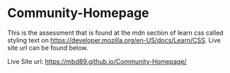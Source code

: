 # Community-Homepage

This is the assessment that is found at the mdn section of learn css called styling text on https://developer.mozilla.org/en-US/docs/Learn/CSS. Live site url can be found below. 


Live Site url: https://mbd89.github.io/Community-Homepage/





